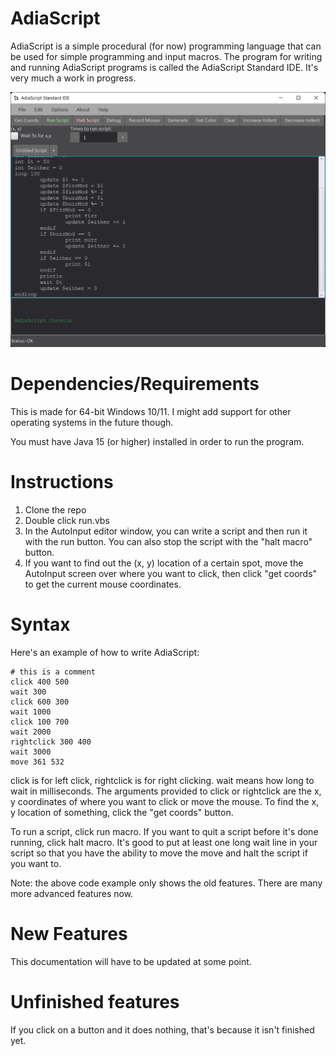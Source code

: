 # AdiaScript

AdiaScript is a simple procedural (for now) programming language that can be used for simple programming and input macros. The program for writing and running AdiaScript programs is called the AdiaScript Standard IDE. It's very much a work in progress.

![AdiaScript screenshot](https://raw.githubusercontent.com/0x416c616e/AdiaScript/master/adiascript.png)

# Dependencies/Requirements

This is made for 64-bit Windows 10/11. I might add support for other operating systems in the future though.

You must have Java 15 (or higher) installed in order to run the program.

# Instructions

1. Clone the repo
2. Double click run.vbs
3. In the AutoInput editor window, you can write a script and then run it with the run button. You can also stop the script with the "halt macro" button.
4. If you want to find out the (x, y) location of a certain spot, move the AutoInput screen over where you want to click, then click "get coords" to get the current mouse coordinates. 

# Syntax

Here's an example of how to write AdiaScript:

    # this is a comment
    click 400 500
    wait 300
    click 600 300
    wait 1000
    click 100 700
    wait 2000
    rightclick 300 400
    wait 3000
    move 361 532


click is for left click, rightclick is for right clicking. wait means how long to wait in milliseconds. The arguments provided to click or rightclick are the x, y coordinates of where you want to click or move the mouse. To find the x, y location of something, click the "get coords" button. 

To run a script, click run macro. If you want to quit a script before it's done running, click halt macro. It's good to put at least one long wait line in your script so that you have the ability to move the move and halt the script if you want to. 

Note: the above code example only shows the old features. There are many more advanced features now.

# New Features

This documentation will have to be updated at some point.

# Unfinished features

If you click on a button and it does nothing, that's because it isn't finished yet. 